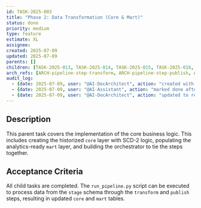 ```yaml
---
id: TASK-2025-003
title: "Phase 2: Data Transformation (Core & Mart)"
status: done
priority: medium
type: feature
estimate: XL
assignee: 
created: 2025-07-09
updated: 2025-07-09
parents: []
children: [TASK-2025-013, TASK-2025-014, TASK-2025-015, TASK-2025-016, TASK-2025-017]
arch_refs: [ARCH-pipeline-step-transform, ARCH-pipeline-step-publish, ARCH-transform-rules, ARCH-database-schemas, ARCH-pipeline-orchestration]
audit_log:
  - {date: 2025-07-09, user: "@AI-DocArchitect", action: "created with status backlog"}
  - {date: 2025-07-09, user: "@AI-Assistant", action: "marked done after all child tasks completed and pipeline scripts implemented"}
  - {date: 2025-07-09, user: "@AI-DocArchitect", action: "updated to reflect refactoring to DB-centric flow"}
---
```

## Description
This parent task covers the implementation of the core business logic. This includes creating the historized `core` layer with SCD-2 logic, populating the analytics-ready `mart` layer, and building the orchestrator to tie the steps together.

## Acceptance Criteria
All child tasks are completed. The `run_pipeline.py` script can be executed to process data from the `stage` schema through the `transform` and `publish` steps, resulting in updated `core` and `mart` tables. 